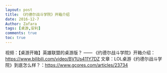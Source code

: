 ```yaml
---
layout: post
title: 《约德尔战斗学院》开箱介绍
date: 2016-12-7
Author: Zafara
tags: [桌游,安利]
comments: true
toc: true
---
```

视频：【桌游开箱】英雄联盟的桌游版？ —— 《约德尔战斗学院》开箱介绍：<https://www.bilibili.com/video/BV1Us411Y7DZ>
文章：LOL桌游《约德尔战斗学院》到底怎么样？：<https://www.gcores.com/articles/23734>
